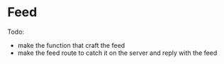 # Feed

Todo: 
-   make the function that craft the feed
-   make the feed route to catch it on the server and reply with the feed